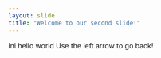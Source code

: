 ```yaml
---
layout: slide
title: "Welcome to our second slide!"
---
```


ini hello world
Use the left arrow to go back!
